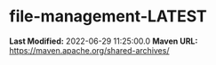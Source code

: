 # file-management-LATEST

**Last Modified:** 2022-06-29 11:25:00.0
**Maven URL:** https://maven.apache.org/shared-archives/
